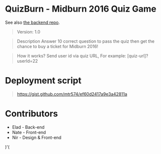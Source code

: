 # QuizBurn - Midburn 2016 Quiz Game

See also [the backend repo](https://github.com/Midburn/burner-games/).

>Version: 1.0

>Description
>Answer 10 correct question to pass the quiz then get the chance to buy a ticket for Midburn 2016!

>How it works?
>Send user id via quiz URL, For example: [quiz-url]?userId=22

# Deployment script

>https://gist.github.com/mtr574/ef60d2417a9e3a42811a


# Contributors

* Elad - Back-end
* Nate - Front-end
* Nir - Design & Front-end 

)'(
